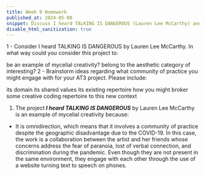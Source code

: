 ```yaml
---
title: Week 9 Homework 
published_at: 2024-05-08
snippet: Discuss I heard TALKING IS DANGEROUS (Lauren Lee McCarthy) and brainstorm AT3
disable_html_sanitization: true
---
```


1 - Consider I heard TALKING IS DANGEROUS by Lauren Lee McCarthy. In what way could you consider this project to:

be an example of mycelial creativity?
belong to the aesthetic category of interesting?
2 - Brainstorm ideas regarding what community of practice you might engage with for your AT3 project.  Please include:

its domain
its shared values
its existing repertoire
how you might broker some creative coding repertoire to this new context

1. The project ***I heard TALKING IS DANGEROUS*** by Lauren Lee McCarthy is an example of mycelial creativity because:

- It is omnidirection, which means that it involves a community of practice despite the geographic disadvantage due to the COVID-19. In this case, the work is a collaboration between the artist and her friends whose concerns address the fear of paranoia, lost of verbal connection, and discrimination during the pandemic. Even though they are not present in the same environment, they engage with each other through the use of a website turning text to speech on phones.
